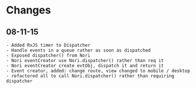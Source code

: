 # Changes

## 08-11-15
    - Added RxJS timer to Dispatcher
    - Handle events in a queue rather as soon as dispatched
    - Exposed dispatcher() from Nori
    - Nori eventCreator use Nori.dispatcher() rather than req it
    - Nori eventCreator create evtObj, dispatch it and return it
    - Event creator, added: change route, view changed to mobile / desktop
    - refactored all to call Nori.dispatcher() rather than requiring dispatcher